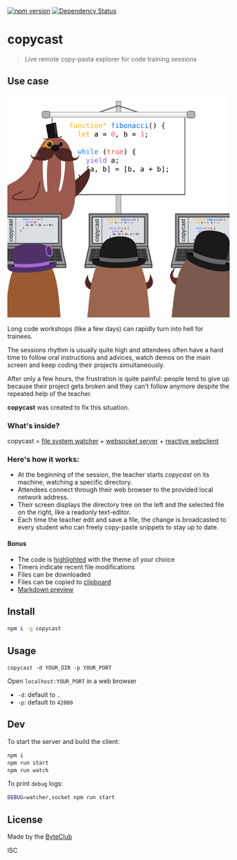 [![npm version](https://badge.fury.io/js/copycast.svg)](http://badge.fury.io/js/copycast)
[![Dependency Status](https://david-dm.org/byteclubfr/copycast.svg)](https://david-dm.org/byteclubfr/copycast)

# copycast

> Live remote copy-pasta explorer for code training sessions

## Use case

![copycast](https://raw.githubusercontent.com/byteclubfr/copycast/master/illustration.png)

Long code workshops (like a few days) can rapidly turn into hell for trainees.

The sessions rhythm is usually quite high and attendees often have a hard time
to follow oral instructions and advices, watch demos on the main screen and
keep coding their projects simultaneously.

After only a few hours, the frustration is quite painful: people tend to give
up because their project gets broken and they can't follow anymore despite the
repeated help of the teacher.

**copycast** was created to fix this situation.

### What's inside?

copycast = [file system watcher](https://github.com/paulmillr/chokidar) + [websocket server](https://github.com/socketio/socket.io) + [reactive webclient](https://github.com/cyclejs)

### Here's how it works:

- At the beginning of the session, the teacher starts *copycast* on its
	machine, watching a specific directory.
- Attendees connect through their web browser to the provided local network
	address.
- Their screen displays the directory tree on the left and the selected file on
	the right, like a readonly text-editor.
- Each time the teacher edit and save a file, the change is broadcasted to
	every student who can freely copy-paste snippets to stay up to date.

#### Bonus

- The code is [highlighted](https://github.com/isagalaev/highlight.js) with the theme of your choice
- Timers indicate recent file modifications
- Files can be downloaded
- Files can be copied to [clipboard](https://github.com/zenorocha/clipboard.js/)
- [Markdown preview](https://github.com/showdownjs/showdown)

## Install

```sh
npm i -g copycast
```

## Usage

```
copycast -d YOUR_DIR -p YOUR_PORT
```

Open `localhost:YOUR_PORT` in a web browser

- `-d`: default to `.`
- `-p`: default to `42000`

## Dev

To start the server and build the client:
```sh
npm i
npm run start
npm run watch
```

To print `debug` logs:

```sh
DEBUG=watcher,socket npm run start
```

## License

Made by the [ByteClub](http://byteclub.fr)

ISC
